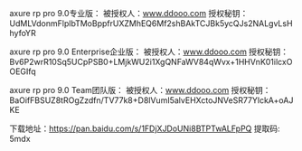 axure rp pro 9.0专业版：
被授权人：www.ddooo.com
授权秘钥：UdMLVdonmFlplbTMoBppfrUXZMhEQ6Mf2shBAkTCJBk5ycQJs2NALgvLsHhyfoYR

axure rp pro 9.0 Enterprise企业版：
被授权人：www.ddooo.com
授权秘钥：Bv6P2wrR10Sq5UCpPSB0+LMjkWU2i1XgQNFaWV84qWvx+1HHVnK01ilcxOOEGIfq

axure rp pro 9.0 Team团队版：
被授权人：www.ddooo.com
授权秘钥：BaOifFBSUZ8tROgZzdfn/TV77k8+D8lVumI5alvEHXctoJNVeSR77YlckA+oAJKE

下载地址：https://pan.baidu.com/s/1FDjXJDoUNi8BTPTwALFpPQ 提取码: 5mdx
